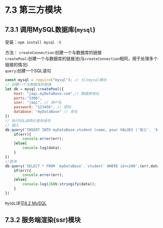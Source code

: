 # 7.3 第三方模块

## 7.3.1 调用MySQL数据库(`mysql`)

安装：`npm install mysql -S`

方法：
`createConnection`:创建一个与数据库的链接   
`createPool`:创建一个与数据库的链接池(与`createConnection`相同，用于处理多个链接的情况)   
`query`:创建一个SQL语句   

```js
const mysql = require("mysql"); // 引入mysql模块 
// 创建一个与数据库的链接
let db = mysql.createPool({
    host: "jaqi.myDataBase.com",// 数据库地址
    ports:"3306",
    user: "jaqi", // 用户名
    password: "123456", // 密码
    database: "myDataBase" // 库名
})
// 执行SQL结构化查询语句
// 插入
db.query("INSERT INTO myDataBase.student (name, psw) VALUES ('张三', '654321')",(err,data)=>{
    if(err){
        console.error(err);
    }else{
        console.log(data);
    }
})
//查询
db.query('SELECT * FROM `myDataBase`.`student` WHERE id<=200',(err,data)=>{
    if(err){
        console.error(err);
    }else{
        console.log(JSON.stringify(data));
    }
})
```

`MySQL`详见[8.2 MySQL](/other/database#_8-2-mysql)


## 7.3.2 服务端渲染(ssr)模块

